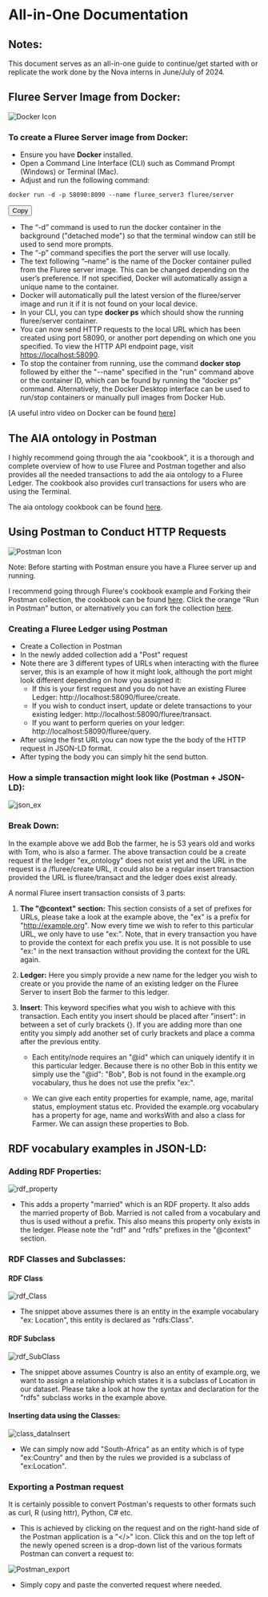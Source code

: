 # All-in-One Documentation

## Notes:
This document serves as an all-in-one guide to continue/get started with or replicate the work done by the Nova interns in June/July of 2024.
## Fluree Server Image from Docker:
![Docker Icon](https://www.docker.com/wp-content/uploads/2023/08/logo-guide-logos-1.svg)

### To create a Fluree Server image from Docker:
- Ensure you have **Docker** installed.
- Open a Command Line Interface (CLI) such as Command Prompt (Windows) or Terminal (Mac).
- Adjust and run the following command:

<pre>
<code id="docker-command">docker run -d -p 58090:8090 --name fluree_server3 fluree/server</code>
</pre>
<button onclick="copyToClipboard()">Copy</button>

<script>
function copyToClipboard() {
    const code = document.getElementById('docker-command').textContent;
    navigator.clipboard.writeText(code).then(() => {
        alert('Command copied to clipboard!');
    }).catch(err => {
        console.error('Failed to copy: ', err);
    });
}
</script>

- The “-d” command is used to run the docker container in the background ("detached mode") so that the terminal window can still be used to send more prompts.
- The “-p” command specifies the port the server will use locally.
- The text following “–name” is the name of the Docker container pulled from the Fluree server image. This can be changed depending on the user’s preference. If not specified, Docker will automatically assign a unique name to the container.
- Docker will automatically pull the latest version of the fluree/server image and run it if it is not found on your local device.
- In your CLI, you can type **docker ps** which should show the running fluree/server container.
- You can now send HTTP requests to the local URL which has been created using port 58090, or another port depending on which one you specified. To view the HTTP API endpoint page, visit [https://localhost:58090](https://localhost:58090).
- To stop the container from running, use the command **docker stop** followed by either the "--name" specified in the "run" command above or the container ID, which can be found by running the “docker ps” command. Alternatively, the Docker Desktop interface can be used to run/stop containers or manually pull images from Docker Hub.


[A useful intro video on Docker can be found [here](https://www.youtube.com/watch?v=pg19Z8LL06w)]

## The AIA ontology in Postman
I highly recommend going through the aia "cookbook", it is a thorough and complete overview of how to use Fluree and Postman together and also provides all the needed transactions to add the aia ontology to a Fluree Ledger. The cookbook also provides curl transactions for users who are using the Terminal. 

The aia ontology cookbook can be found [here](https://documenter.getpostman.com/view/36457813/2sA3dyiBBW).

## Using Postman to Conduct HTTP Requests
![Postman Icon](https://blog.postman.com/wp-content/uploads/2014/07/logo.png)

Note: Before starting with Postman ensure you have a Fluree server up and running. 

I recommend going through Fluree's cookbook example and Forking their Postman collection, the cookbook can be found [here](https://next.developers.flur.ee/docs/reference/cookbook/). Click the orange "Run in Postman" button, or alternatively you can fork the collection   [here](https://www.svgrepo.com/show/354201/postman.svg).

### Creating a Fluree Ledger using Postman
- Create a Collection in Postman
- In the newly added collection add a "Post" request
- Note there are 3 different types of URLs when interacting with the fluree server, this is an example of how it might look, although the port might look different depending on how you assigned it:
    - If this is your first request and you do not have an existing Fluree Ledger:  http://localhost:58090/fluree/create.
    - If you wish to conduct insert, update or delete transactions to your existing ledger: http://localhost:58090/fluree/transact.
    - If you want to perform queries on your ledger: http://localhost:58090/fluree/query.
- After using the first URL you can now type the the body of the HTTP request in JSON-LD format.
- After typing the body you can simply hit the send button.

### How a simple transaction might look like (Postman + JSON-LD):

![json_ex](https://github.com/aartum/FlureeImplementationAIAO/assets/143713572/e4a8febe-3ca8-4164-83c0-9a6f44cf0d12)

### Break Down:

In the example above we add Bob the farmer, he is 53 years old and works with Tom, who is also a farmer. The above transaction could be a create request if the ledger "ex_ontology" does not exist yet and the URL in the request is a /fluree/create URL, it could also be a regular insert transaction provided the URL is fluree/transact and the ledger does exist already.


A normal Fluree insert transaction consists of 3 parts: 

1. **The "@context" section:** This section consists of a set of prefixes for URLs, please take a look at the example above, the "ex" is a prefix for "http://example.org". Now every time we wish to refer to this particular URL, we only have to use "ex:". Note, that in every transaction you have to provide the context for each prefix you use. It is not possible to use "ex:" in the next transaction without providing the context for the URL again. 

2. **Ledger:** Here you simply provide a new name for the ledger you wish to create or you provide the name of an existing ledger on the Fluree Server to insert Bob the farmer to this ledger.

3.  **Insert**: This keyword specifies what you wish to achieve with this transaction. Each entity you insert should be placed after "insert": in between a set of curly brackets {}. If you are adding more than one entity you simply add another set of curly brackets and place a comma after the previous entity. 

    - Each entity/node requires an "@id" which can uniquely identify it in this particular ledger. Because there is no other Bob in this entity we simply use the "@id": "Bob", Bob is not found in the example.org vocabulary, thus he does not use the prefix "ex:".

    - We can give each entity properties for example, name, age, marital status, employment status etc. Provided the example.org vocabulary has a property for age, name and worksWith and also a class for Farmer. We can assign these properties to Bob. 


## RDF vocabulary examples in JSON-LD:
### Adding RDF Properties:

![rdf_property](https://github.com/aartum/FlureeImplementationAIAO/assets/143713572/8856a5f2-e29e-410b-90a6-14e4165b5c45)

- This adds a property "married" which is an RDF property. It also adds the married property of Bob. Married is not called from a vocabulary and thus is used without a prefix. This also means this property only exists in the ledger. Please note the "rdf" and "rdfs" prefixes in the "@context" section.


### RDF Classes and Subclasses:

#### RDF Class
![rdf_Class](https://github.com/aartum/FlureeImplementationAIAO/assets/143713572/20d692c7-8731-42ab-bb3e-a6d5031657fb)

- The snippet above assumes there is an entity in the example vocabulary "ex: Location", this entity is declared as "rdfs:Class".

#### RDF Subclass
![rdf_SubClass](https://github.com/aartum/FlureeImplementationAIAO/assets/143713572/fc1c56bf-0359-45b7-9687-67d7fdf8d7c1)

- The snippet above assumes Country is also an entity of example.org, we want to assign a relationship which states it is a subclass of Location in our dataset. Please take a look at how the syntax and declaration for the "rdfs" subclass works in the example above. 

#### Inserting data using the Classes:
![class_dataInsert](https://github.com/aartum/FlureeImplementationAIAO/assets/143713572/57315fd9-efdc-486f-9e37-888187678cda)

- We can simply now add "South-Africa" as an entity which is of type "ex:Country" and then by the rules we provided is a subclass of "ex:Location".

### Exporting a Postman request
It is certainly possible to convert Postman's requests to other formats such as curl, R (using httr), Python, C# etc. 
- This is achieved by clicking on the request and on the right-hand side of the Postman application is a "</>" icon. Click this and on the top left of the newly opened screen is a drop-down list of the various formats Postman can convert a request to:

![Postman_export](https://github.com/aartum/FlureeImplementationAIAO/assets/143713572/3f4706e4-b594-4bba-a309-13a18b00139f)

- Simply copy and paste the converted request where needed.


